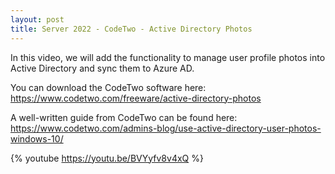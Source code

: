 ```yaml
---
layout: post
title: Server 2022 - CodeTwo - Active Directory Photos
---
```

In this video, we will add the functionality to manage user profile photos into Active Directory and sync them to Azure AD.

You can download the CodeTwo software here:
https://www.codetwo.com/freeware/active-directory-photos

A well-written guide from CodeTwo can be found here:
https://www.codetwo.com/admins-blog/use-active-directory-user-photos-windows-10/

{% youtube https://youtu.be/BVYyfv8v4xQ %}
